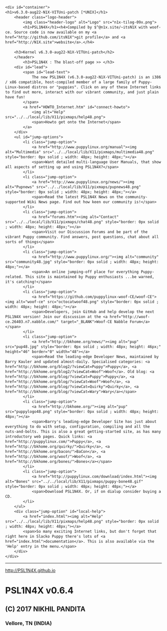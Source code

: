 <html>
<head>
	<title>PSL1N4X : v6.3.0-aug22-N1X-VITUni-patch</title>
	<meta charset="utf-8">
</head>
<body>
	
	<div id="container">
	<h1>v6.3.0-aug22-N1X-VITUni-patch [*UNIX]</h1>
		<header class="logo-header">
			<img class="header-logo" alt="Logo" src="n1x-tilog-09x.png">
			<h1>PSL1N4X</h1><h4>Compiled by $^@n1x.site/~itsN1X with woof-ce. Source code is now available on my <a href="http://github.com/itsN1X">git profile</a> and <a href="http://N1X.site">website</a>.</h4>
		
		<h3>Kernel v6.3.0-aug22-N1X-VITUni-patch</h2>
		</header>
			<h3>PSL1N4X : The blast-off page >> </h3>
		<div id="lead">
			<span id="lead-text">
				The new PSL1N4X (v6.3.0-aug22-N1X-VITUni-patch) is an i386 / x86 compatible, host-compiled member of a large family of Puppy-Linux-based distros or "puppies". Click on any of these Internet links to find out more, interact with our vibrant community, and just plain have fun!
			</span>
			<a href="HOWTO_Internet.htm" id="connect-howto">
				<img alt="Help" src="../../local/lib/X11/pixmaps/help48.png">
				<span>Howto get onto the Internet</span>
			</a>
		</div>
		<ul id="jump-options">
			<li class="jump-option">
				<a href="http://www.puppylinux.org/manual"><img alt="Multimedia" src="../../local/lib/X11/pixmaps/multimedia48.png" style="border: 0px solid ; width: 48px; height: 48px;"></a>
				<span>Want detailed multi-language User Manuals, that show all aspects of setting up and using PSL1N4X?</span>
			</li>
			<li class="jump-option">
				<a href="http://www.puppylinux.org/news/"><img alt="Pupnews" src="../../local/lib/X11/pixmaps/pupnews48.png" style="border: 0px solid ; width: 48px; height: 48px;"></a>
				<span>Read the latest PSL1N4X News on the community-supported Wiki News page. Find out how keen our community is!</span>
			</li>
			<li class="jump-option">
				<a href="forums.htm"><img alt="Contact" src="../../local/lib/X11/pixmaps/chat48.png" style="border: 0px solid ; width: 48px; height: 48px;"></a>
				<span>Visit our Discussion Forums and be part of the vibrant Puppy community. Find answers, post questions, chat about all sorts of things</span>
			</li>
			<li class="jump-option">
				<a href="http://www.puppylinux.org/"><img alt="community" src="community48.jpg" style="border: 0px solid ; width: 48px; height: 48px;"></a>
				<span>An online jumping-off place for everything Puppy-related. This site is maintained by Puppy enthusiasts ...be warned, it's catching!</span>
			</li>
			<li class="jump-option">
				<a href="https://github.com/puppylinux-woof-CE/woof-CE"><img alt="woof-ce" src="octocatwoof48.png" style="border: 0px solid ; width: 48px; height: 48px;"></a>
				<span>Developers, join GitHub and help develop the next PSL1N4X version! Join our discussion at the <a href="http://woof-ce.26403.n7.nabble.com/" target="_BLANK">Woof-CE Nabble Forum</a></span>
			</li>
			<li class="jump-option">
				<a href="http://bkhome.org/news/"><img alt="pup" src="pup48.jpg" style="border: 0px solid ; width: 48px; height: 46px;" height="46" border="0" width="48"></a>
				<span>Read the leading-edge Developer News, maintained by Barry Kauler and updated almost-daily. Specialised categories: <a href="http://bkhome.org/blog2/?viewCat=Puppy">Puppy</a>, <a href="http://bkhome.org/blog2/?viewCat=Woof">Woof</a>. Old blog: <a href="http://bkhome.org/blog/?viewCat=Puppy">Puppy</a>, <a href="http://bkhome.org/blog/?viewCat=Woof">Woof</a>, <a href="http://bkhome.org/blog/?viewCat=Quirky">Quirky</a>, <a href="http://bkhome.org/blog/?viewCat=Wary">Wary</a></span>
			</li>
			<li class="jump-option">
				<a href="http://bkhome.org/"><img alt="pup" src="puppylogo48.png" style="border: 0px solid ; width: 48px; height: 48px;"></a>
				<span>Barry's leading-edge Developer Site has just about everything to do with setup, configuration, compiling and all the nuts-and-bolts. This is also a great getting-started site, as has many introductory web pages. Quick links: <a href="http://puppylinux.com/">Puppy</a>, <a href="http://bkhome.org/quirky/">Quirky</a>, <a href="http://bkhome.org/bacon/">BaCon</a>, <a href="http://bkhome.org/woof/">Woof</a>, <a href="http://bkhome.org/bones/">Bones</a></span>
			</li>
			<li class="jump-option">
				<a href="http://puppylinux.com/download/index.html"><img alt="Bones" src="../../local/lib/X11/pixmaps/puppy-bone48.gif" style="border: 0px solid ; width: 48px; height: 48px;"></a>
				<span>Download PSL1N4X. Or, if on dialup consider buying a CD.
			</li>
		</ul>
		<div class="jump-option" id="local-help">
			<a href="index.html"><img alt="Help" src="../../local/lib/X11/pixmaps/help48.png" style="border: 0px solid ; width: 48px; height: 48px;"></a>
			<span>So many exciting Internet links, but don't forget that right here in Slacko Puppy there's lots of <a href="index.html">documentation</a>. This is also available via the 'Help' entry in the menu.</span>
		</div>
	</div>
</body>
</html>

---

http://PSL1N4X.github.io
# PSL1N4X v0.6.4
## (C) 2017 NIKHIL PANDITA
### Vellore, TN (INDIA)

